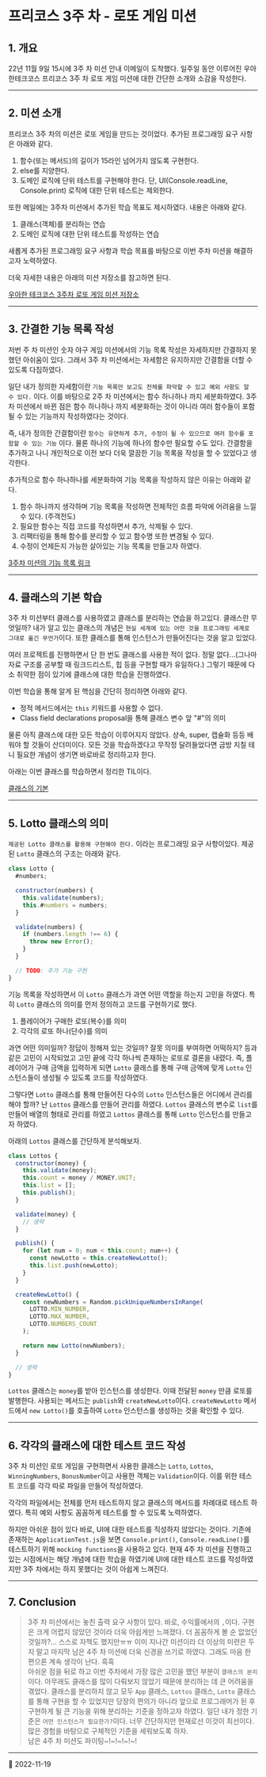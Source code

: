 # 프리코스 3주 차 - 로또 게임 미션

## 1. 개요

22년 11월 9일 15시에 3주 차 미션 안내 이메일이 도착했다. 일주일 동안 이루어진 우아한테크코스 프리코스 3주 차 로또 게임 미션에 대한 간단한 소개와 소감을 작성한다.

---

## 2. 미션 소개

프리코스 3주 차의 미션은 로또 게임을 만드는 것이었다. 추가된 프로그래밍 요구 사항은 아래와 같다.

1. 함수(또는 메서드)의 길이가 15라인 넘어가지 않도록 구현한다.
2. else를 지양한다.
3. 도메인 로직에 단위 테스트를 구현해야 한다. 단, UI(Console.readLine, Console.print) 로직에 대한 단위 테스트는 제외한다.

또한 메일에는 3주차 미션에서 추가된 학습 목표도 제시하였다. 내용은 아래와 같다.

1. 클래스(객체)를 분리하는 연습
2. 도메인 로직에 대한 단위 테스트를 작성하는 연습

새롭게 추가된 프로그래밍 요구 사항과 학습 목표를 바탕으로 이번 주차 미션을 해결하고자 노력하였다.

더욱 자세한 내용은 아래의 미션 저장소를 참고하면 된다.

[우아한 테크코스 3주차 로또 게임 미션 저장소](https://github.com/woowacourse-precourse/javascript-lotto)

---

## 3. 간결한 기능 목록 작성

저번 주 차 미션인 숫자 야구 게임 미션에서의 기능 목록 작성은 자세하지만 간결하지 못했던 아쉬움이 있다. 그래서 3주 차 미션에서는 자세함은 유지하지만 간결함을 더할 수 있도록 다짐하였다.

일단 내가 정의한 자세함이란 `기능 목록만 보고도 전체를 파악할 수 있고 예외 사항도 알 수 있다.` 이다. 이를 바탕으로 2주 차 미션에서는 함수 하나하나 까지 세분화하였다. 3주 차 미션에서 바뀐 점은 함수 하나하나 까지 세분화하는 것이 아니라 여러 함수들이 포함 될 수 있는 기능까지 작성하였다는 것이다.

즉, 내가 정의한 간결함이란 `함수는 유연하게 추가, 수정이 될 수 있으므로 여러 함수를 포함할 수 있는 기능` 이다. 물론 하나의 기능에 하나의 함수만 필요할 수도 있다. 간결함을 추가하고 나니 개인적으로 이전 보다 더욱 깔끔한 기능 목록을 작성을 할 수 있었다고 생각한다.

추가적으로 함수 하나하나를 세분화하여 기능 목록을 작성하지 않은 이유는 아래와 같다.

1.  함수 하나까지 생각하며 기능 목록을 작성하면 전체적인 흐름 파악에 어려움을 느낄 수 있다. (주객전도)
2.  필요한 함수는 직접 코드를 작성하면서 추가, 삭제될 수 있다.
3.  리팩터링을 통해 함수를 분리할 수 있고 함수명 또한 변경될 수 있다.
4.  수정이 언제든지 가능한 살아있는 기능 목록을 만들고자 하였다.

[3주차 미션의 기능 목록 링크](https://github.com/nlom0218/javascript-lotto/tree/nlom0218/docs)

---

## 4. 클래스의 기본 학습

3주 차 미션부터 클래스를 사용하였고 클래스를 분리하는 연습을 하고있다. 클래스란 무엇일까? 내가 알고 있는 클래스의 개념은 `현실 세계에 있는 어떤 것을 프로그래밍 세계로 그대로 옮긴 무언가`이다. 또한 클래스를 통해 인스턴스가 만들어진다는 것을 알고 있었다.

여러 프로젝트를 진행하면서 단 한 번도 클래스를 사용한 적이 없다. 정말 없다...(그나마 자료 구조를 공부할 때 링크드리스트, 힙 등을 구현할 때가 유일하다.) 그렇기 때문에 다소 취약한 점이 있기에 클래스에 대한 학습을 진행하였다.

이번 학습을 통해 알게 된 핵심을 간단히 정리하면 아래와 같다.

- 정적 메서드에서는 `this` 키워드를 사용할 수 없다.
- Class field declarations proposal을 통해 클래스 변수 앞 "#"의 의미

물론 아직 클래스에 대한 모든 학습이 이루어지지 않았다. 상속, super, 캡슐화 등등 배워야 할 것들이 산더미이다. 모든 것을 학습하겠다고 무작정 달려들었다면 금방 지칠 테니 필요한 개념이 생기면 바로바로 정리하고자 한다.

아래는 이번 클래스를 학습하면서 정리한 TIL이다.

[클래스의 기본](/JAVASCRIPT/Class/BasicClass.md)

---

## 5. Lotto 클래스의 의미

`제공된 Lotto 클래스를 활용해 구현해야 한다.` 이라는 프로그래밍 요구 사항이있다. 제공된 `Lotto` 클래스의 구조는 아래와 같다.

```javascript
class Lotto {
  #numbers;

  constructor(numbers) {
    this.validate(numbers);
    this.#numbers = numbers;
  }

  validate(numbers) {
    if (numbers.length !== 6) {
      throw new Error();
    }
  }

  // TODO: 추가 기능 구현
}
```

기능 목록을 작성하면서 이 `Lotto` 클래스가 과연 어떤 역할을 하는지 고민을 하였다. 특히 `Lotto` 클래스의 의미를 먼저 정의하고 코드를 구현하기로 했다.

1. 플레이어가 구매한 로또(복수)를 의미
2. 각각의 로또 하나(단수)를 의미

과연 어떤 의미일까? 정답이 정해져 있는 것일까? 잘못 의미를 부여하면 어떡하지? 등과 같은 고민이 시작되었고 고민 끝에 각각 하나씩 존재하는 로또로 결론을 내렸다. 즉, 플레이어가 구매 금액을 입력하게 되면 `Lotto` 클래스를 통해 구매 금액에 맞게 `Lotto` 인스턴스들이 생성될 수 있도록 코드를 작성하였다.

그렇다면 `Lotto` 클래스를 통해 만들어진 다수의 `Lotto` 인스턴스들은 어디에서 관리를 해야 할까? 난 `Lottos` 클래스를 만들어 관리를 하였다. `Lottos` 클래스의 변수로 `list`를 만들어 배열의 형태로 관리를 하였고 `Lottos` 클래스를 통해 `Lotto` 인스턴스를 만들고자 하였다.

아래의 `Lottos` 클래스를 간단하게 분석해보자.

```javascript
class Lottos {
  constructor(money) {
    this.validate(money);
    this.count = money / MONEY.UNIT;
    this.list = [];
    this.publish();
  }

  validate(money) {
    // 생략
  }

  publish() {
    for (let num = 0; num < this.count; num++) {
      const newLotto = this.createNewLotto();
      this.list.push(newLotto);
    }
  }

  createNewLotto() {
    const newNumbers = Random.pickUniqueNumbersInRange(
      LOTTO.MIN_NUMBER,
      LOTTO.MAX_NUMBER,
      LOTTO.NUMBERS_COUNT
    );

    return new Lotto(newNumbers);
  }

  // 생략
}
```

`Lottos` 클래스는 `money`를 받아 인스턴스를 생성한다. 이때 전달된 `money` 만큼 로또를 발행한다. 사용되는 메서드는 `publish`와 `createNewLotto`이다. `createNewLotto` 메서드에서 `new Lotto()`를 호출하여 `Lotto` 인스턴스를 생성하는 것을 확인할 수 있다.

---

## 6. 각각의 클래스에 대한 테스트 코드 작성

3주 차 미션인 로또 게임을 구현하면서 사용한 클래스는 `Lotto`, `Lottos`, `WinningNumbers`, `BonusNumber`이고 사용한 객체는 `Validation`이다. 이를 위한 테스트 코드를 각각 따로 파일을 만들어 작성하였다.

각각의 파일에서는 전체를 먼저 테스트하지 않고 클래스의 메서드를 차례대로 테스트 하였다. 특히 예외 사항도 꼼꼼하게 테스트를 할 수 있도록 노력하였다.

하지만 아쉬운 점이 있다 바로, UI에 대한 테스트를 직성하지 않았다는 것이다. 기존에 존재하는 `ApplicationTest.js`을 보면 `Console.print()`, `Console.readLine()`를 테스트하기 위해 `mocking functions`을 사용하고 있다. 현재 4주 차 미션을 진행하고 있는 시점에서는 해당 개념에 대한 학습을 하였기에 UI에 대한 테스트 코드를 작성하였지만 3주 차에서는 하지 못했다는 것이 아쉽게 느껴진다.

---

## 7. Conclusion

> 3주 차 미션에서는 놓친 출력 요구 사항이 있다. 바로, 수익률에서의 `,`이다. 구현은 크게 어렵지 않았던 것이라 더욱 아쉽게만 느껴졌다. 더 꼼꼼하게 볼 순 없었던 것일까?... 스스로 자책도 했지만ㅠㅠ 이미 지나간 미션이라 더 이상의 미련은 두지 말고 마지막 남은 4주 차 미션에 더욱 신경을 쓰기로 하였다. 그래도 마음 한 편으론 계속 생각이 난다. 흑흑  
> 아쉬운 점을 뒤로 하고 이번 주차에서 가장 많은 고민을 했던 부분이 `클래스의 분리`이다. 아무래도 클래스를 많이 다뤄보지 않았기 때문에 분리하는 데 큰 어려움을 겪었다. 클래스를 분리하지 않고 모두 `App` 클래스, `Lottos` 클래스, `Lotto` 클래스를 통해 구현을 할 수 있었지만 당장의 편의가 아니라 앞으로 프로그래머가 된 후 구현하게 될 큰 기능을 위해 분리하는 기준을 정하고자 하였다. 일단 내가 정한 기준은 `어떤 인스턴스가 필요한가?`이다. 너무 간단하지만 현재로선 이것이 최선이다. 많은 경험을 바탕으로 구체적인 기준을 세워보도록 하자.  
> 남은 4주 차 미션도 파이팅~!~!~!~!~!

---

📅 2022-11-19
